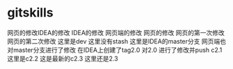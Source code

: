 # gitskills
网页的修改IDEA的修改
IDEA的修改
网页端的修改
网页的修改
网页的第一次修改
网页的第二次修改
这里是dev
这里没有stash
这里是IDEA的master分支
网页端也对master分支进行了修改
在IDEA上创建了tag2.0
对2.0 进行了修改并push
c2.1
这里是c2.2
这是最新的c2.3
这里还是2.3